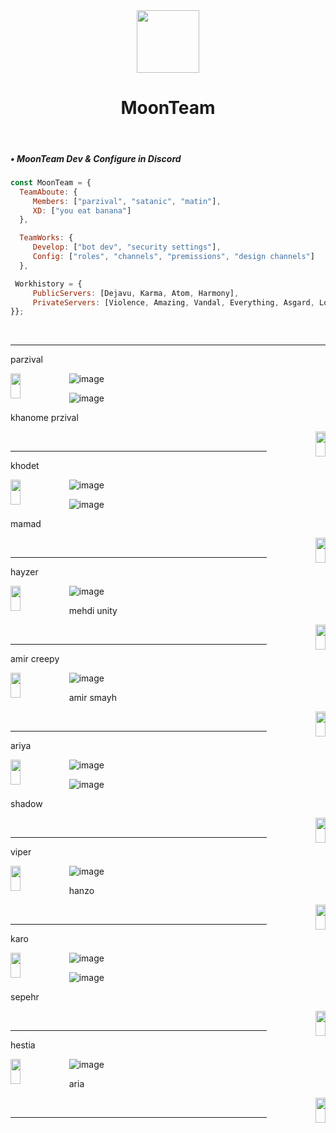 
<div align="center">
<img src="https://cdn.discordapp.com/attachments/862717041152229426/982772600109420554/moon.png" align="center" height="100" width="100" /></br>
<h1>MoonTeam</h1>
</div></br>


<div align="left">
  <h5>• MoonTeam Dev & Configure in Discord</h5>
  
  ```js
  const MoonTeam = {
    TeamAboute: {
       Members: ["parzival", "satanic", "matin"],
       XD: ["you eat banana"]
    },
  
    TeamWorks: {
       Develop: ["bot dev", "security settings"],
       Config: ["roles", "channels", "premissions", "design channels"]
    },
  
   Workhistory = {
       PublicServers: [Dejavu, Karma, Atom, Harmony],
       PrivateServers: [Violence, Amazing, Vandal, Everything, Asgard, Lollipop]
  }};
  
  ```
</div></br>


----

parzival<div align="left">
<a href="https://discord.gg/kEKgyTjHvN"><img src="" align="left" height="40" style="width: 18%" ><a/></div>
  
![image](https://user-images.githubusercontent.com/106273190/206874721-44867a9e-15fd-4988-b44c-ea16f2583234.png)
  
![image](https://user-images.githubusercontent.com/106273190/206874991-1ac849d0-178d-4e89-9b16-5339715159f3.png)


khanome przival<div align="right">
<a href="mailto:abolparzival@gmail.com"><img src="" align="right" height="40" style="width: 18%" ></a></div>
<br/>

----
  
khodet<div align="left">
<a href="https://discord.gg/kEKgyTjHvN"><img src="" align="left" height="40" style="width: 18%" ><a/></div>
  
![image](https://user-images.githubusercontent.com/106273190/206874742-b4fe05be-dffc-482d-a6ae-3b2f6af6c0ae.png)

![image](https://user-images.githubusercontent.com/106273190/206874746-277a0f88-ca19-4b16-ab58-21b590e813f2.png)  

mamad<div align="right">
<a href="mailto:abolparzival@gmail.com"><img src="" align="right" height="40" style="width: 18%" ></a></div>
<br/>

----

hayzer<div align="left">
<a href="https://discord.gg/kEKgyTjHvN"><img src="" align="left" height="40" style="width: 18%" ><a/></div>

![image](https://user-images.githubusercontent.com/106273190/206875316-947481f2-3388-46a8-957d-d3ac66051a3b.png)


mehdi unity<div align="right">
<a href="mailto:abolparzival@gmail.com"><img src="" align="right" height="40" style="width: 18%" ></a></div>
<br/>

----
  
amir creepy<div align="left">
<a href="https://discord.gg/kEKgyTjHvN"><img src="" align="left" height="40" style="width: 18%" ><a/></div>

![image](https://user-images.githubusercontent.com/106273190/206875385-36bf7c0a-76b1-46dc-af75-a1813993d012.png)



amir smayh<div align="right">
<a href="mailto:abolparzival@gmail.com"><img src="" align="right" height="40" style="width: 18%" ></a></div>
<br/>

----

ariya<div align="left">
<a href="https://discord.gg/kEKgyTjHvN"><img src="" align="left" height="40" style="width: 18%" ><a/></div>

![image](https://user-images.githubusercontent.com/106273190/206875346-8e0ddf26-00a9-4bdf-8e2a-f3c5891c290a.png)

![image](https://user-images.githubusercontent.com/106273190/206874827-83ca5951-3c3c-43bd-aaa0-b6576dc39eb0.png)

shadow<div align="right">
<a href="mailto:abolparzival@gmail.com"><img src="" align="right" height="40" style="width: 18%" ></a></div>
<br/>

  ----

viper<div align="left">
<a href="https://discord.gg/kEKgyTjHvN"><img src="" align="left" height="40" style="width: 18%" ><a/></div>

![image](https://user-images.githubusercontent.com/106273190/206875360-09c882c2-48a0-4f86-901a-e6beff851c55.png)


hanzo<div align="right">
<a href="mailto:abolparzival@gmail.com"><img src="" align="right" height="40" style="width: 18%" ></a></div>
<br/>
  
  ----

karo<div align="left">
<a href="https://discord.gg/kEKgyTjHvN"><img src="" align="left" height="40" style="width: 18%" ><a/></div>

![image](https://user-images.githubusercontent.com/106273190/206875300-782a7d44-6ac4-46ae-a023-efb01cd422cc.png)
  
![image](https://user-images.githubusercontent.com/106273190/206875216-2c60955d-da5b-4cb9-8ddf-499940297106.png)

sepehr<div align="right">
<a href="mailto:abolparzival@gmail.com"><img src="" align="right" height="40" style="width: 18%" ></a></div>
<br/>

  ----

  
hestia<div align="left">
<a href="https://discord.gg/kEKgyTjHvN"><img src="" align="left" height="40" style="width: 18%" ><a/></div>


  ![image](https://user-images.githubusercontent.com/106273190/206875370-390b8826-4eda-4df6-85cf-078e8d445ed9.png)

aria<div align="right">
<a href="mailto:abolparzival@gmail.com"><img src="" align="right" height="40" style="width: 18%" ></a></div>
<br/>

  ----
